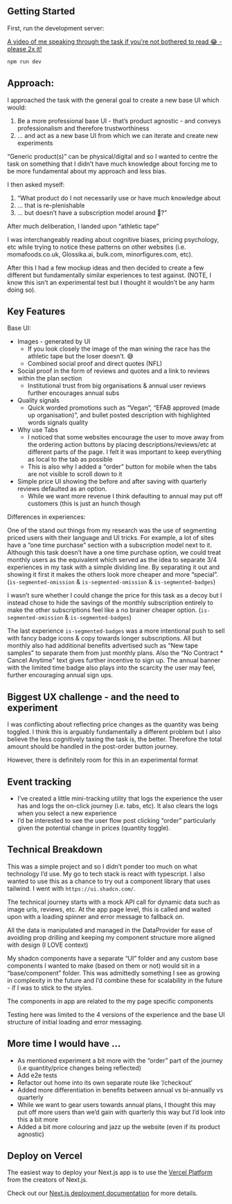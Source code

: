 ## Getting Started

First, run the development server:

[A video of me speaking through the task if you're not bothered to read 😂 - please 2x it!](https://www.veed.io/view/eaa013b5-b059-4db6-899c-5c588ccf5e37)

```bash
npm run dev
```

## Approach:

I approached the task with the general goal to create a new base UI which would:

1. Be a more professional base UI - that’s product agnostic - and conveys professionalism and therefore trustworthiness
2. … and act as a new base UI from which we can iterate and create new experiments

“Generic product(s)” can be physical/digital and so I wanted to centre the task on something that I didn’t have much knowledge about forcing me to be more fundamental about my approach and less bias.

I then asked myself:

1. “What product do I not necessarily use or have much knowledge about
2. … that is re-plenishable
3. … but doesn’t have a subscription model around 🤔?”

After much deliberation, I landed upon “athletic tape”

I was interchangeably reading about cognitive biases, pricing psychology, etc while trying to notice these patterns on other websites (i.e. momafoods.co.uk, Glossika.ai, bulk.com, minorfigures.com, etc).

After this I had a few mockup ideas and then decided to create a few different but fundamentally similar experiences to test against. (NOTE, I know this isn’t an experimental test but I thought it wouldn’t be any harm doing so).

## Key Features

Base UI:

- Images - generated by UI
  - If you look closely the image of the man wining the race has the athletic tape but the loser doesn’t. 😅
  - Combined social proof and direct quotes (NFL)
- Social proof in the form of reviews and quotes and a link to reviews within the plan section
  - Institutional trust from big organisations & annual user reviews further encourages annual subs
- Quality signals
  - Quick worded promotions such as “Vegan”, “EFAB approved (made up organisation)”, and bullet posted description with highlighted words signals quality
- Why use Tabs
  - I noticed that some websites encourage the user to move away from the ordering action buttons by placing descriptions/reviews/etc at different parts of the page. I felt it was important to keep everything as local to the tab as possible
  - This is also why I added a “order” button for mobile when the tabs are not visible to scroll down to it
- Simple price UI showing the before and after saving with quarterly reviews defaulted as an option.
  - While we want more revenue I think defaulting to annual may put off customers (this is just an hunch though

Differences in experiences:

One of the stand out things from my research was the use of segmenting priced users with their language and UI tricks. For example, a lot of sites have a “one time purchase” section with a subscription model next to it. Although this task doesn’t have a one time purchase option, we could treat monthly users as the equivalent which served as the idea to separate 3/4 experiences in my task with a simple dividing line. By separating it out and showing it first it makes the others look more cheaper and more “special”. (`is-segmented-omission` & `is-segmented-omission` & `is-segmented-badges`)

I wasn’t sure whether I could change the price for this task as a decoy but I instead chose to hide the savings of the monthly subscription entirely to make the other subscriptions feel like a no brainer cheaper option. (`is-segmented-omission` & `is-segmented-badges`)

The last experience `is-segmented-badges` was a more intentional push to sell with fancy badge icons & copy towards longer subscriptions. All but monthly also had additional benefits advertised such as “New tape samples” to separate them from just monthly plans. Also the “No Contract \* Cancel Anytime" text gives further incentive to sign up. The annual banner with the limited time badge also plays into the scarcity the user may feel, further encouraging annual sign ups.

## Biggest UX challenge - and the need to experiment

I was conflicting about reflecting price changes as the quantity was being toggled. I think this is arguably fundamentally a different problem but I also believe the less cognitively taxing the task is, the better. Therefore the total amount should be handled in the post-order button journey.

However, there is definitely room for this in an experimental format

## Event tracking

- I’ve created a little mini-tracking utility that logs the experience the user has and logs the on-click journey (i.e. tabs, etc). It also clears the logs when you select a new experience
- I’d be interested to see the user flow post clicking “order” particularly given the potential change in prices (quantity toggle).

## Technical Breakdown

This was a simple project and so I didn’t ponder too much on what technology I’d use. My go to tech stack is react with typescript. I also wanted to use this as a chance to try out a component library that uses tailwind. I went with `https://ui.shadcn.com/`.

The technical journey starts with a mock API call for dynamic data such as image urls, reviews, etc. At the app page level, this is called and waited upon with a loading spinner and error message to fallback on.

All the data is manipulated and managed in the DataProvider for ease of avoiding prop drilling and keeping my component structure more aligned with design (I LOVE context)

My shadcn components have a separate “UI” folder and any custom base components I wanted to make (based on them or not) would sit in a “base/component” folder. This was admittedly something I see as growing in complexity in the future and I’d combine these for scalability in the future - if I was to stick to the styles.

The components in app are related to the my page specific components

Testing here was limited to the 4 versions of the experience and the base UI structure of initial loading and error messaging.

## More time I would have …

- As mentioned experiment a bit more with the “order” part of the journey (i.e quantity/price changes being reflected)
- Add e2e tests
- Refactor out home into its own separate route like ‘/checkout’
- Added more differentiation in benefits between annual vs bi-annually vs quarterly
- While we want to gear users towards annual plans, I thought this may put off more users than we’d gain with quarterly this way but I’d look into this a bit more
- Added a bit more colouring and jazz up the website (even if its product agnostic)

## Deploy on Vercel

The easiest way to deploy your Next.js app is to use the [Vercel Platform](https://vercel.com/new?utm_medium=default-template&filter=next.js&utm_source=create-next-app&utm_campaign=create-next-app-readme) from the creators of Next.js.

Check out our [Next.js deployment documentation](https://nextjs.org/docs/app/building-your-application/deploying) for more details.
